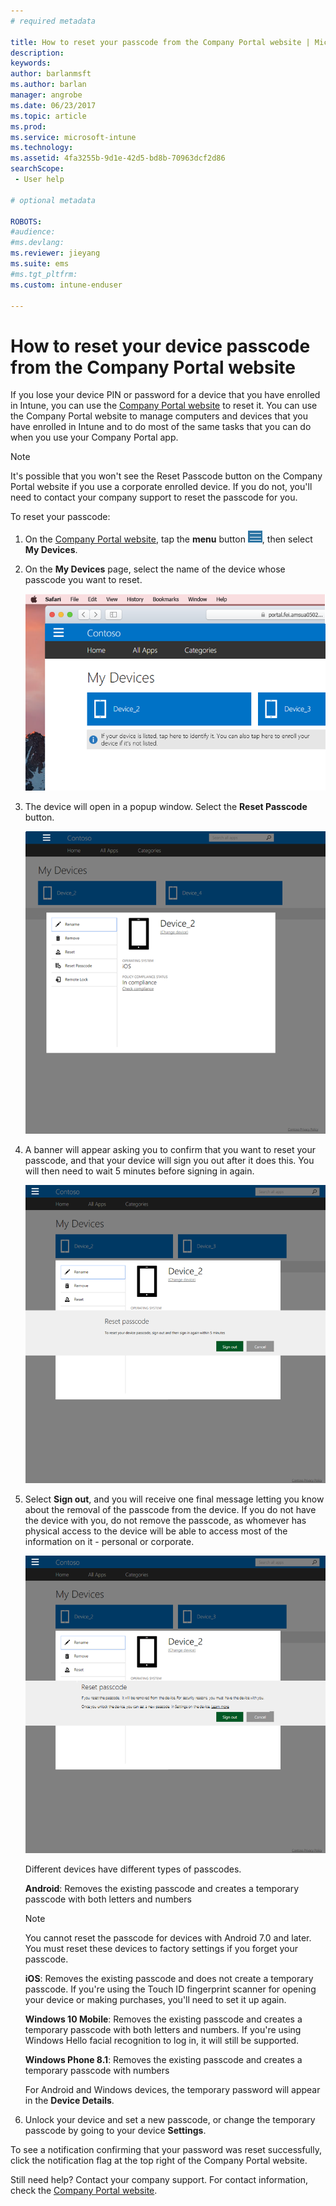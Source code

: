 ```yaml
---
# required metadata

title: How to reset your passcode from the Company Portal website | Microsoft Docs
description:
keywords:
author: barlanmsft
ms.author: barlan
manager: angrobe
ms.date: 06/23/2017
ms.topic: article
ms.prod:
ms.service: microsoft-intune
ms.technology:
ms.assetid: 4fa3255b-9d1e-42d5-bd8b-70963dcf2d86
searchScope:
 - User help

# optional metadata

ROBOTS:  
#audience:
#ms.devlang:
ms.reviewer: jieyang
ms.suite: ems
#ms.tgt_pltfrm:
ms.custom: intune-enduser

---
```


# How to reset your device passcode from the Company Portal website

If you lose your device PIN or password for a device that you have enrolled in Intune, you can use the [Company Portal website](https://portal.manage.microsoft.com#HelpDeskDialog) to reset it. You can use the Company Portal website to manage computers and devices that you have enrolled in Intune and to do most of the same tasks that you can do when you use your Company Portal app.

> [!NOTE]
> It's possible that you won't see the Reset Passcode button on the Company Portal website if you use a corporate enrolled device. If you do not, you'll need to contact your company support to reset the passcode for you.

To reset your passcode:

1. On the [Company Portal website](https://portal.manage.microsoft.com#HelpDeskDialog), tap the __menu__ button ![A small image of the menu button, three horizontal bars stacked in parallel.](/intune/media/CP_hamburger_menu.png), then select __My Devices__.

2. On the __My Devices__ page, select the name of the device whose passcode you want to reset.

   ![A screenshot of the My Device page, with a couple of unidentified devices above the banner prompt to enroll unlisted devices or identify unidentified ones.](./media/macOS_enroll_002_tap_here_banner.png)

3. The device will open in a popup window. Select the **Reset Passcode** button.

   ![All options for a selected device on the Company Portal website, including Rename, Remove, Reset Device, Reset Passcode, and Remote Lock. ](./media/iwp-screen-with-all-options.png)

4. A banner will appear asking you to confirm that you want to reset your passcode, and that your device will sign you out after it does this. You will then need to wait 5 minutes before signing in again.

   ![The reset passcode banner with its warning about resetting device passcode and how the user will be logged out. The buttons for user input are Sign Out and Cancel.](./media/iwp-reset-passcode-popup.png)

5. Select **Sign out**, and you will receive one final message letting you know about the removal of the passcode from the device. If you do not have the device with you, do not remove the passcode, as whomever has physical access to the device will be able to access most of the information on it - personal or corporate. 

   ![The second reset passcode banner with its warning about resetting device passcode and how the passcode will be removed from the device. It also advises how to set a new passcode by going to device settings to do so.](./media/iwp-reset-passcode-2nd-popup.png)

   Different devices have different types of passcodes.

   **Android**: Removes the existing passcode and creates a temporary passcode with both letters and numbers 
  
   > [!NOTE]
   > You cannot reset the passcode for devices with Android 7.0 and later. You must reset these devices to factory settings if you forget your passcode.

   **iOS**: Removes the existing passcode and does not create a temporary passcode. If you're using the Touch ID fingerprint         scanner for opening your device or making purchases, you'll need to set it up again.

   **Windows 10 Mobile**: Removes the existing passcode and creates a temporary passcode with both letters and numbers. If you're        using Windows Hello facial recognition to log in, it will still be supported.
	
   **Windows Phone 8.1**: Removes the existing passcode and creates a temporary passcode with numbers

   For Android and Windows devices, the temporary password will appear in the **Device Details**. 

6. Unlock your device and set a new passcode, or change the temporary passcode by going to your device **Settings**.

To see a notification confirming that your password was reset successfully, click the notification flag at the top right of the Company Portal website.

Still need help? Contact your company support. For contact information, check the [Company Portal website](https://portal.manage.microsoft.com#HelpDeskDialog).
